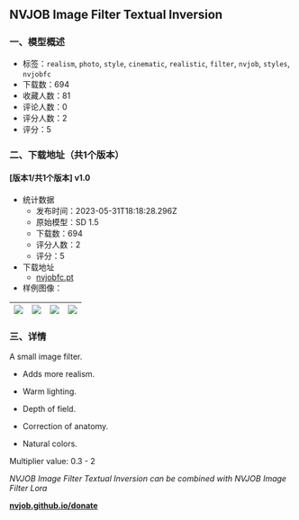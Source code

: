 ## NVJOB Image Filter Textual Inversion
### 一、模型概述

- 标签：`realism`, `photo`, `style`, `cinematic`, `realistic`, `filter`, `nvjob`, `styles`, `nvjobfc`
- 下载数：694
- 收藏人数：81
- 评论人数：0
- 评分人数：2
- 评分：5

### 二、下载地址（共1个版本）

#### [版本1/共1个版本] v1.0

- 统计数据
  - 发布时间：2023-05-31T18:18:28.296Z
  - 原始模型：SD 1.5
  - 下载数：694
  - 评分人数：2
  - 评分：5
- 下载地址
  - [nvjobfc.pt](https://civitai.com/api/download/models/86427)
- 样例图像：

| <img src="https://image.civitai.com/xG1nkqKTMzGDvpLrqFT7WA/fa64d100-32cd-4377-beb3-47273aa40136/width=450/984210.jpeg" /> | <img src="https://image.civitai.com/xG1nkqKTMzGDvpLrqFT7WA/8975d1ff-5c81-42b8-8d11-b8b31a4c7bc5/width=450/984112.jpeg" /> | <img src="https://image.civitai.com/xG1nkqKTMzGDvpLrqFT7WA/4b404dc9-3014-4410-9aa7-3ac49eccfaa1/width=450/984014.jpeg" /> | <img src="https://image.civitai.com/xG1nkqKTMzGDvpLrqFT7WA/7e7c38be-8dc1-4481-bd0a-80f3e12d5211/width=450/983914.jpeg" /> |
| ---- | ---- | ---- | ---- |


### 三、详情
<p>A small image filter.</p><ul><li><p>Adds more realism.</p></li><li><p>Warm lighting.</p></li><li><p>Depth of field.</p></li><li><p>Correction of anatomy.</p></li><li><p>Natural colors.</p></li></ul><p>Multiplier value: 0.3 - 2</p><p><em>NVJOB Image Filter Textual Inversion can be combined with NVJOB Image Filter Lora</em></p><p><a target="_blank" rel="ugc" href="http://nvjob.github.io/donate"><strong>nvjob.github.io/donate</strong></a></p><p></p>